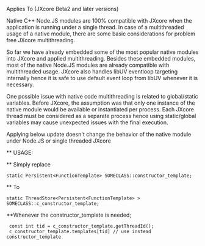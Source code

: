 Applies To (JXcore Beta2 and later versions)

Native C++ Node.JS modules are 100% compatible with JXcore when the application is running under a single thread. In case of a multithreaded usage of a native module, there are some basic considerations for problem free JXcore multithreading.
 
So far we have already embedded some of the most popular native modules into JXcore and applied multithreading. Besides these embedded modules, most of the native Node.JS modules are already compatible with multithreaded usage. JXcore also handles libUV eventloop targeting internally hence it is safe to use default event loop from libUV whenever it is necessary.
 
One possible issue with native code multithreading is related to global/static variables. Before JXcore, the assumption was that only one instance of the native module would be available or instantiated per process. Each JXcore thread must be considered as a separate process hence using static/global variables may cause unexpected issues with the final execution.

Applying below update doesn't change the behavior of the native module under Node.JS or single threaded JXcore


** USAGE:

** Simply replace

```static Persistent<FunctionTemplate> SOMECLASS::constructor_template;```

** To
 
```static ThreadStore<Persistent<FunctionTemplate> > SOMECLASS::c_constructor_template;```
 
**Whenever the constructor_template is needed;
 
 
```
 const int tid = c_constructor_template.getThreadId();
 c_constructor_template.templates[tid] // use instead constructor_template
``` 
